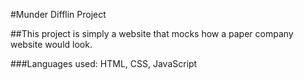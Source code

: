 #Munder Difflin Project


##This project is simply a website that mocks how a paper company website would look.

###Languages used:
                 HTML,
                 CSS,
                 JavaScript
